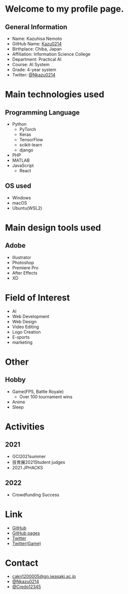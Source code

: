 # Welcome to my profile page.
## General Information
- Name: Kazuhisa Nemoto
- GitHub Name: [Kazu0214](https://github.com/Kazu0214)
- Birthplace: Chiba, Japan
- Affiliation: Information Science College
- Department: Practical AI
- Course: AI System
- Grade: 4-year system
- Twitter: [@Nkazu0214](https://twitter.com/NKazu0214)

# Main technologies used
## Programming Language
  - Python
    - PyTorch
    - Keras
    - TensorFlow
    - scikit-learn
    - django
  - PHP
  - MATLAB
  - JavaScript
    - React

## OS used
  - Windows
  - macOS
  - Ubuntu(WSL2)

# Main design tools used
## Adobe
  - illustrator
  - Photoshop
  - Premiere Pro
  - After Effects
  - XD

# Field of Interest
- AI
- Web Development
- Web Design
- Video Editing
- Logo Creation
- E-sports
- marketing

# Other
## Hobby
  - Game(FPS, Battle Royale)
    - Over 100 tournament wins
  - Anime
  - Sleep

# Activities
## 2021
 - GCI2021summer
 - 技育展2021Student judges
 - 2021 JPHACKS

## 2022
 - Crowdfunding Success

# Link
 - [GitHub](https://github.com/Kazu0214)
 - [GitHub pages](https://kazu0214.github.io/)
 - [Twitter](https://twitter.com/NKazu0214)
 - [Twitter(Game)](https://twitter.com/Credo12345)

# Contact
- cakn1200005@gn.iwasaki.ac.jp
- [@Nkazu0214](https://twitter.com/NKazu0214)
- [@Credo12345](https://twitter.com/Credo12345)
